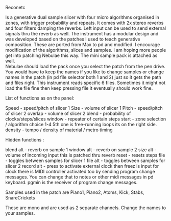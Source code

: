 Reconetc 

Is a generative dual sample slicer with four micro algorithms organised in zones, with trigger probability and repeats. 
It comes with 2x stereo reverbs and four filters damping the reverbs. Left input can be used to send external signals thru the reverb as well. 
The instrument has a modular design and was developed based on the patches I used to teach generative composition. 
These are ported from Max to pd and modified. I encourage modification of the algorithms, slices and samples. 
I am hoping more people get into patching Nebulae this way. The mini sample pack is attached as well.  
Nebulae should load the pack once you select the patch from the pen drive. 
You would have to keep the names if you like to change samples or change names in the patch (in pd file selector both 1 and 2) just so it gets the path and files right. 
This instrument reads specific 6 files.
Sometimes it might not load the file fine then keep pressing file it eventually should work fine.  

List of functions as on the panel: 

Speed - speed/pitch of slicer 1
Size - volume of slicer 1 
Pitch - speed/pitch of slicer 2
overlap - volume of slicer 2
blend - probability of clocks/steps/slices 
window - repeater of certain steps 
start - zone selection / algorithm choice 1-4 5th one is free-running loops its on the right side.
density - tempo / density of material / metro timing

Hidden functions :

blend alt - reverb on sample 1
window alt - reverb on sample 2
size alt - volume of incoming input this is patched thru reverb 
reset - resets steps 
file - toggles between samples for slicer 1
file alt - toggles between samples for slicer 2
record alt - press to activate external clock then freez is input for clock 
there is MIDI controller activated too by sending program change messages.
You can change that to notes or other midi messages in pd keyboard. pgmin is the receiver of program change messages.

Samples used in the patch are Piano1, Piano2, Atoms, Kick, Stabs, SnareCrickets
 
These are mono and are used as 2 separate channels. Change the names to your samples.

